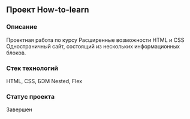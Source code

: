 Проект How-to-learn 
------

### Описание

Проектная работа по курсу Расширенные возможности HTML и CSS
Одностраничный сайт, состоящий из нескольких информационных блоков. 

### Стек технологий

HTML, CSS, БЭМ Nested, Flex

### Статус проекта
Завершен


